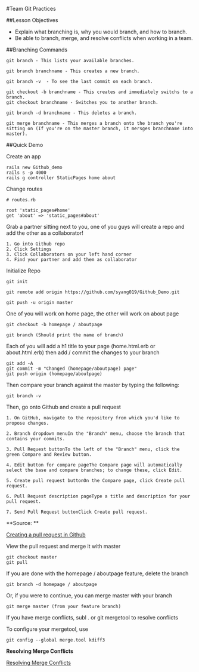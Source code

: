 #Team Git Practices


##Lesson Objectives

- Explain what branching is, why you would branch, and how to branch.
- Be able to branch, merge, and resolve conflicts when working in a team.


##Branching Commands

	git branch - This lists your available branches.

	git branch branchname - This creates a new branch.
	
	git branch -v  - To see the last commit on each branch.
	
	git checkout -b branchname - This creates and immediately switchs to a branch.
	git checkout branchname - Switches you to another branch.
	
	git branch -d branchname - This deletes a branch.
	
	git merge branchname - This merges a branch onto the branch you're sitting on (If you're on the master branch, it mersges branchname into master).


##Quick Demo


Create an app
	
	rails new Github_demo
	rails s -p 4000
	rails g controller StaticPages home about

Change routes

	# routes.rb	
	
	root 'static_pages#home'
    get 'about' => 'static_pages#about'
    
Grab a partner sitting next to you, one of you guys will create a repo and add the other as a collaborator!

	1. Go into Github repo
	2. Click Settings
	3. Click Collaborators on your left hand corner
	4. Find your partner and add them as collaborator

Initialize Repo

	git init
	
	git remote add origin https://github.com/syang019/Github_Demo.git
	
	git push -u origin master
	
One of you will work on home page, the other will work on about page
	
	git checkout -b homepage / aboutpage
	
	git branch (Should print the name of branch)


Each of you will add a h1 title to your page (home.html.erb or about.html.erb) then add / commit the changes to your branch

	git add -A
	git commit -m "Changed (homepage/aboutpage) page"
	git push origin (homepage/aboutpage)

Then compare your branch against the master by typing the following:

	git branch -v

Then, go onto Github and create a pull request
	
	1. On GitHub, navigate to the repository from which you'd like to propose changes.
	
	2. Branch dropdown menuIn the "Branch" menu, choose the branch that contains your commits.
	
	3. Pull Request buttonTo the left of the "Branch" menu, click the green Compare and Review button.
	
	4. Edit button for compare pageThe Compare page will automatically select the base and compare branches; to change these, click Edit.
	
	5. Create pull request buttonOn the Compare page, click Create pull request.
	
	6. Pull Request description pageType a title and description for your pull request.
	
	7. Send Pull Request buttonClick Create pull request.

**Source: **
	
[Creating a pull request in Github](https://help.github.com/articles/creating-a-pull-request)

View the pull request and merge it with master

	git checkout master
	git pull

If you are done with the homepage / aboutpage feature, delete the branch

	git branch -d homepage / aboutpage

Or, if you were to continue, you can merge master with your branch

	git merge master (from your feature branch)
	
If you have merge conflicts, subl . or git mergetool to resolve conflicts

To configure your mergetool, use

	git config --global merge.tool kdiff3

**Resolving Merge Conflicts**

[Resolving Merge Conflicts](https://help.github.com/articles/resolving-merge-conflicts/)
	



